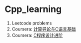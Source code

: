 # Cpp_learning
1. Leetcode problems
2. Coursera: [计算导论与C语言基础](https://www.coursera.org/learn/jisuanji-biancheng/home/welcome)
3. Coursera: [C程序设计进阶](https://www.coursera.org/learn/c-chengxu-sheji)
